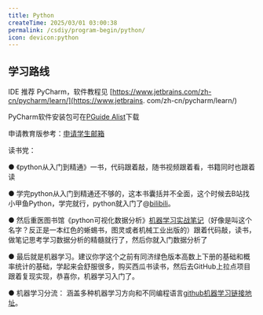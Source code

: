 ```yaml
---
title: Python
createTime: 2025/03/01 03:00:38
permalink: /csdiy/program-begin/python/
icon: devicon:python
---
```



## 学习路线

IDE 推荐 PyCharm，软件教程见 [https://www.jetbrains.com/zh-cn/pycharm/learn/](https://www.jetbrains.
com/zh-cn/pycharm/learn/)

PyCharm软件安装包可在[PGuide Alist](http://192.168.183.171:5244/softwares/JetBrainsIDEs/pycharm-professional-2024.2.4.exe)下载

申请教育版参考：[申请学生邮箱](../../%E5%A4%A7%E5%AD%A6%E7%99%BE%E7%A7%91/%E7%94%B3%E8%AF%B7%E5%AD%A6%E7%94%9F%E9%82%AE%E7%AE%B1.md)

读书党：

● 《python从入门到精通》一书，代码跟着敲，随书视频跟着看，书籍同时也跟着读

● 学完python从入门到精通还不够的，这本书囊括并不全面，这个时候去B站找小甲鱼Python，学完就行，python就入门了@[bilibili](BV1c4411e77t)。

● 然后重医图书馆《python可视化数据分析》[机器学习实战笔记](https://blog.csdn.net/Crayonxin2000/article/details/122741295)（好像是叫这个名字？反正是一本红色的蜥蜴书，图灵或者机械工业出版的）跟着代码敲，读书，做笔记思考学习数据分析的精髓就行了，然后你就入门数据分析了

● 最后就是机器学习。建议你学这个之前有同济绿色版本高数上下册的基础和概率统计的基础，学起来会舒服很多，购买西瓜书读书，然后去GitHub上拉点项目跟着复现实现，恭喜你，机器学习入门了。


<CardGrid>
  <Card title="高等数学上册" icon="twemoji:astonished-face">
  </Card>
  <LinkCard title="高等数学上册链接" href="/src/resource/pdf/高等数学七版（上）.pdf"/>
  
  <Card title="高等数学下册" icon="twemoji:astonished-face"></Card>
  <LinkCard  title="高等数学下册链接" href="/src/resource/pdf/高等数学下册.pdf" />

  <Card title="概率论与数理统计" icon="twemoji:astonished-face"></Card>
  <LinkCard  title="概率论与数理统计(浙大四版)链接" href="/src/resource/pdf/概率论与数理统计(浙大四版).pdf" />

  <Card title="西瓜书" icon="twemoji:astonished-face"></Card>
  <LinkCard  title="西瓜书链接" href="/src/resource/pdf/西瓜书.pdf" />
</CardGrid>

● 机器学习分流： 涵盖多种机器学习方向和不同编程语言[github机器学习链接地址](https://github.com/josephmisiti/awesome-machine-learning)。

  
  
  
  

